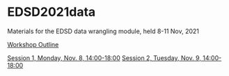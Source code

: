 # EDSD2021data

Materials for the EDSD data wrangling module, held 8-11 Nov, 2021

[Workshop Outline](https://timriffe.github.io/EDSD2021data)

[Session 1, Monday, Nov. 8, 14:00-18:00](https://timriffe.github.io/EDSD2021data/Session1)
[Session 2, Tuesday, Nov. 9, 14:00-18:00](https://timriffe.github.io/EDSD2021data/Session2)
